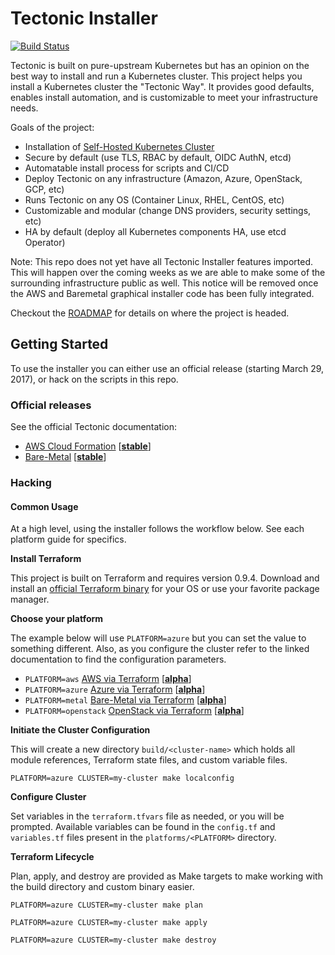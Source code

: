 # Tectonic Installer
[![Build Status](https://jenkins-tectonic-installer-public.prod.coreos.systems/buildStatus/icon?job=coreos%20-%20tectonic-installer/tectonic-installer/master)](https://jenkins-tectonic-installer-public.prod.coreos.systems/job/coreos%20-%20tectonic-installer/job/tectonic-installer/job/master)

Tectonic is built on pure-upstream Kubernetes but has an opinion on the best way to install and run a Kubernetes cluster. This project helps you install a Kubernetes cluster the "Tectonic Way". It provides good defaults, enables install automation, and is customizable to meet your infrastructure needs.

Goals of the project:

- Installation of [Self-Hosted Kubernetes Cluster](https://github.com/kubernetes/community/blob/master/contributors/design-proposals/self-hosted-kubernetes.md)
- Secure by default (use TLS, RBAC by default, OIDC AuthN, etcd)
- Automatable install process for scripts and CI/CD
- Deploy Tectonic on any infrastructure (Amazon, Azure, OpenStack, GCP, etc)
- Runs Tectonic on any OS (Container Linux, RHEL, CentOS, etc)
- Customizable and modular (change DNS providers, security settings, etc)
- HA by default (deploy all Kubernetes components HA, use etcd Operator)

Note: This repo does not yet have all Tectonic Installer features imported. This will happen over the coming weeks as we are able to make some of the surrounding infrastructure public as well. This notice will be removed once the AWS and Baremetal graphical installer code has been fully integrated.

Checkout the [ROADMAP](ROADMAP.md) for details on where the project is headed.

## Getting Started

To use the installer you can either use an official release (starting March 29, 2017), or hack on the scripts in this repo.

### Official releases

See the official Tectonic documentation:

- [AWS Cloud Formation](https://coreos.com/tectonic/docs/latest/install/aws/) [[**stable**][platform-lifecycle]]
- [Bare-Metal](https://coreos.com/tectonic/docs/latest/install/bare-metal/) [[**stable**][platform-lifecycle]]

### Hacking

#### Common Usage

At a high level, using the installer follows the workflow below. See each platform guide for specifics.

**Install Terraform**

This project is built on Terraform and requires version 0.9.4. Download and install an [official Terraform binary](https://releases.hashicorp.com/terraform/0.9.4/) for your OS or use your favorite package manager.

**Choose your platform**

The example below will use `PLATFORM=azure` but you can set the value to something different. Also, as you configure the cluster refer to the linked documentation to find the configuration parameters.

- `PLATFORM=aws` [AWS via Terraform](Documentation/install/aws/aws-terraform.md) [[**alpha**][platform-lifecycle]]
- `PLATFORM=azure` [Azure via Terraform](Documentation/install/azure/azure-terraform.md) [[**alpha**][platform-lifecycle]]
- `PLATFORM=metal` [Bare-Metal via Terraform](Documentation/install/metal/metal-terraform.md) [[**alpha**][platform-lifecycle]]
- `PLATFORM=openstack` [OpenStack via Terraform](Documentation/install/openstack/openstack-terraform.md) [[**alpha**][platform-lifecycle]]

**Initiate the Cluster Configuration**

This will create a new directory `build/<cluster-name>` which holds all module references, Terraform state files, and custom variable files.

```
PLATFORM=azure CLUSTER=my-cluster make localconfig
```

**Configure Cluster**

Set variables in the `terraform.tfvars` file as needed, or you will be prompted. Available variables can be found in the `config.tf` and `variables.tf` files present in the `platforms/<PLATFORM>` directory.

**Terraform Lifecycle**

Plan, apply, and destroy are provided as Make targets to make working with the build directory and custom binary easier.

```
PLATFORM=azure CLUSTER=my-cluster make plan
```

```
PLATFORM=azure CLUSTER=my-cluster make apply
```

```
PLATFORM=azure CLUSTER=my-cluster make destroy
```

[platform-lifecycle]: Documentation/platform-lifecycle.md
